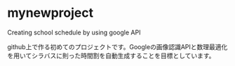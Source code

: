# mynewproject
Creating school schedule by using google API

github上で作る初めてのプロジェクトです。Googleの画像認識APIと数理最適化を用いてシラバスに則った時間割を自動生成することを目標としています。
